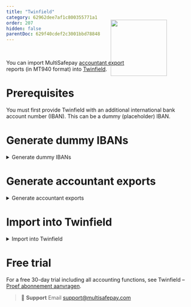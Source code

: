 ```yaml
---
title: "Twinfield"
category: 62962dee7af1c800355771a1
order: 207
hidden: false
parentDoc: 629f40cdef2c3001bbd78848
---
```


<img src="https://raw.githubusercontent.com/MultiSafepay/docs/master/static/svgs/Twinfield.svg" width="150" align ="right" style="transform: translate(-50%, -50%);"/>
<br>

You can import MultiSafepay [accountant export](/accounting/reports/accountant-export/) reports (in MT940 format) into [Twinfield](https://taxnl.wolterskluwer.com/). 

# Prerequisites
You must first provide Twinfield with an additional international bank account number (IBAN). This can be a dummy (placeholder) IBAN.

# Generate dummy IBANs

<details id="generate-dummy-ibans">
<summary>Generate dummy IBANs</summary>
<br>

1. Go to IBAN Calculator – [Calculate an IBAN](https://www.ibancalculator.com/bic_und_iban.html). 
2. From the **Country** list, select **The Netherlands**.
3. Under **Bank Code**, enter a bank, e.g. ING Group.
4. In the **Account number** field, enter any 7 digits.
5. Click **Calculate IBAN**.  
    A dummy IBAN and BIC code are generated.

</details>

# Generate accountant exports

<details id="generate-accountant-exports">
<summary>Generate accountant exports</summary>
<br>

1. Sign in to your [MultiSafepay dashboard](https://merchant.multisafepay.com).
2. Go to **Reports** > **Accountant Export**. 
3. In **Data Selection**, select a date range.
4. In the **Report Type** field, select **MT940**.
5. Under **Special Format**, select **Twinfield**.
6. In the **Bank Account / IBAN** field, enter the dummy IBAN.
7. In the **BIC** field, enter the dummy BIC code.

</details >

# Import into Twinfield

<details id="import-into-twinfield">
<summary>Import into Twinfield</summary>
<br>

1. Sign in to your Twinfield account.
2. From the menu, select **Cash & Banks**, and then select **Cash & Banks** again.
3. In the **Code** line, enter an identifier (e.g. MSPAY), and then click **Next**.
4. Fill the following fields:
   - **Account name**
   - **Account number**
   - **BIC**
   - **General ledger account**
   - **IBAN**
7. In **Cash & Banks**, select **Drag and drop bank statements** or **Browse**.
8. Upload the MultiSafepay MT940 file.

</details>

# Free trial

For a free 30-day trial including all accounting functions, see Twinfield – [Proef abonnement aanvragen](https://www.wolterskluwer.com/nl-nl/solutions/twinfield-accounting/twinfield-boekhouden-probeer-nu).

> 📘 **Support**
> Email <support@multisafepay.com>